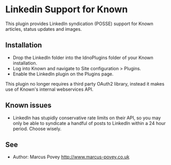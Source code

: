 Linkedin Support for Known
==========================

This plugin provides LinkedIn syndication (POSSE) support for Known articles, status updates and images.

Installation
------------

* Drop the LinkedIn folder into the IdnoPlugins folder of your Known installation.
* Log into Known and navigate to Site configuration > Plugins.
* Enable the LinkedIn plugin on the Plugins page.

This plugin no longer requires a third party OAuth2 library, instead it makes use of Known's internal webservices API.

Known issues
------------

* LinkedIn has stupidly conservative rate limits on their API, so you may only be able to syndicate a handful of posts to LinkedIn within a 24 hour period. Choose wisely.

See
---
 * Author: Marcus Povey <http://www.marcus-povey.co.uk> 

